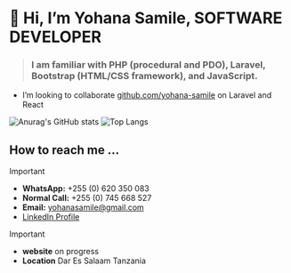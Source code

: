 #             👋 Hi, I’m Yohana Samile, SOFTWARE DEVELOPER

<!-- Web desing and developement, my goals is to become a software developer and working with big companies. -->
  
>### I am familiar with PHP (procedural and PDO), Laravel, Bootstrap (HTML/CSS framework), and JavaScript.
  
- I’m looking to collaborate [github.com/yohana-samile](https://github.com/yohana-samile) on Laravel and React

![Anurag's GitHub stats](https://github-readme-stats.vercel.app/api?username=yohana-samile&show_icons=true&theme=radical)                ![Top Langs](https://github-readme-stats.vercel.app/api/top-langs/?username=yohana-samile&langs_count=8&show_icons=true&theme=radical&layout=compact)

<!--  ![Anurag's GitHub stats](https://github-readme-stats.vercel.app/api?username=yohana-samile&show_icons=true)
 [![Anurag's GitHub stats](https://github-readme-stats.vercel.app/api?username=yohana-samile)](https://github.com/yohana-samile/github-readme-stats) ni sawa na ya juu tofaut icons
[![Top Langs](https://github-readme-stats.vercel.app/api/top-langs/?username=yohana-samile)](https://github.com/yohana-samile/github-readme-stats)
![Top Langs](https://github-readme-stats.vercel.app/api/top-langs/?username=yohana-samile&size_weight=0.5&count_weight=0.5)
![Top Langs](https://github-readme-stats.vercel.app/api/top-langs/?username=yohana-samile&layout=compact)
 ![Anurag's GitHub stats](https://github-readme-stats.vercel.app/api?username=yohana-samile&show=reviews,discussions_started,discussions_answered,prs_merged,prs_merged_percentage) THIS IS FOR PRIVATE DATA
![Anurag's GitHub stats](https://github-readme-stats.vercel.app/api?username=yohana-samile&hide=contribs,prs) -->
## How to reach me ...

> [!IMPORTANT]
> - **WhatsApp:** +255 (0) 620 350 083  
> - **Normal Call:** +255 (0) 745 668 527  
> - **Email:** yohanasamile@gmail.com  
> - [LinkedIn Profile](https://linkedin.com/in/yohana-samile-954530196)

> [!IMPORTANT]
> - **website** on progress
> - **Location** Dar Es Salaam Tanzania
